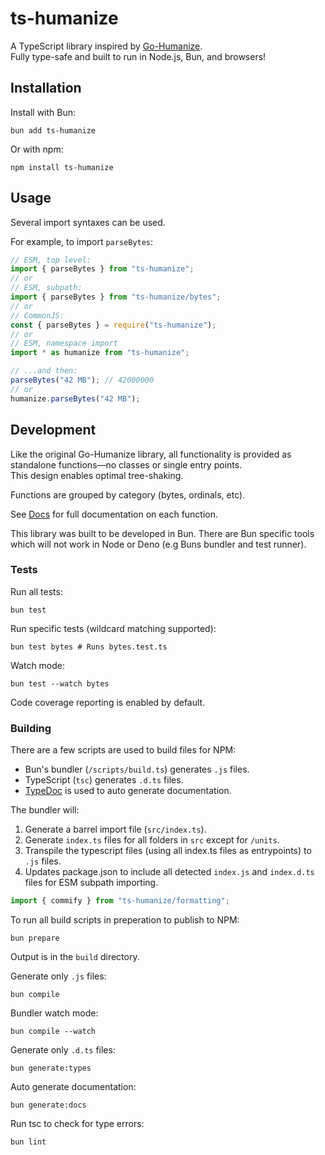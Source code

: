 # ts-humanize

A TypeScript library inspired by [Go-Humanize](https://github.com/dustin/go-humanize).  
Fully type-safe and built to run in Node.js, Bun, and browsers!

## Installation

Install with Bun:

```shell
bun add ts-humanize
```

Or with npm:

```shell
npm install ts-humanize
```

## Usage

Several import syntaxes can be used.

For example, to import `parseBytes`:

```typescript
// ESM, top level:
import { parseBytes } from "ts-humanize";
// or
// ESM, subpath:
import { parseBytes } from "ts-humanize/bytes";
// or
// CommonJS:
const { parseBytes } = require("ts-humanize");
// or
// ESM, namespace import
import * as humanize from "ts-humanize";

// ...and then:
parseBytes("42 MB"); // 42000000
// or
humanize.parseBytes("42 MB");
```

## Development

Like the original Go-Humanize library, all functionality is provided as standalone functions—no classes or single entry points.  
This design enables optimal tree-shaking.

Functions are grouped by category (bytes, ordinals, etc).

See [Docs](docs/README.md) for full documentation on each function.

This library was built to be developed in Bun. There are Bun specific tools which will not work in Node or Deno (e.g Buns bundler and test runner).

### Tests

Run all tests:

```shell
bun test
```

Run specific tests (wildcard matching supported):

```shell
bun test bytes # Runs bytes.test.ts
```

Watch mode:

```shell
bun test --watch bytes
```

Code coverage reporting is enabled by default.

### Building

There are a few scripts are used to build files for NPM:

- Bun's bundler (`/scripts/build.ts`) generates `.js` files.
- TypeScript (`tsc`) generates `.d.ts` files.
- [TypeDoc](https://typedoc.org/index.html) is used to auto generate documentation.

The bundler will:
1. Generate a barrel import file (`src/index.ts`).
2. Generate `index.ts` files for all folders in `src` except for `/units`.
3. Transpile the typescript files (using all index.ts files as entrypoints) to `.js` files.
4. Updates package.json to include all detected `index.js` and `index.d.ts` files for ESM subpath importing.

```typescript
import { commify } from "ts-humanize/formatting";
```

To run all build scripts in preperation to publish to NPM:

```shell
bun prepare
```

Output is in the `build` directory.

Generate only `.js` files:

```shell
bun compile
```

Bundler watch mode:

```shell
bun compile --watch
```

Generate only `.d.ts` files:

```shell
bun generate:types
```

Auto generate documentation:

```shell
bun generate:docs
```

Run tsc to check for type errors:

```shell
bun lint
```
